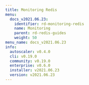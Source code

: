 ```yaml
---
title: Monitoring Redis
menu:
  docs_v2021.06.23:
    identifier: rd-monitoring-redis
    name: Monitoring
    parent: rd-redis-guides
    weight: 50
menu_name: docs_v2021.06.23
info:
  autoscaler: v0.4.0
  cli: v0.19.0
  community: v0.19.0
  enterprise: v0.6.0
  installer: v2021.06.23
  version: v2021.06.23
---
```


